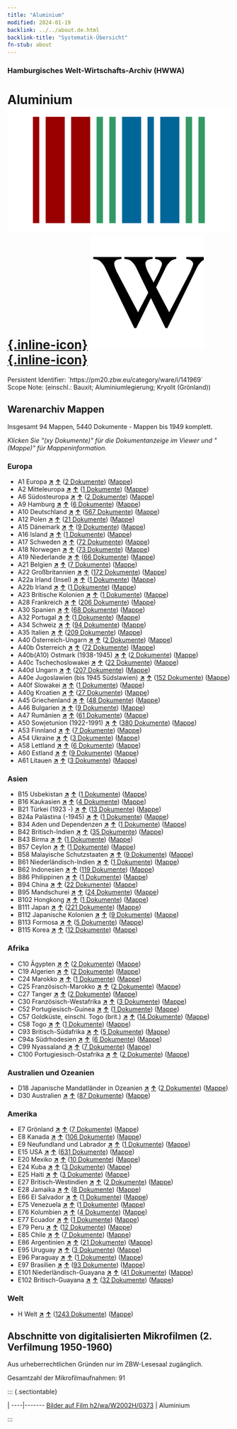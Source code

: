 ```yaml
---
title: "Aluminium"
modified: 2024-01-19
backlink: ../../about.de.html
backlink-title: "Systematik-Übersicht"
fn-stub: about
---
```


### Hamburgisches Welt-Wirtschafts-Archiv (HWWA)

# Aluminium &#160; [![Wikidata](/images/Wikidata-logo.svg "Wikidata"){.inline-icon}](http://www.wikidata.org/entity/Q663) [![Wikipedia](/images/Wikipedia-W.svg "Wikipedia"){.inline-icon}](https://de.wikipedia.org/wiki/Aluminium)

<div class="hint">Persistent Identifier: `https://pm20.zbw.eu/category/ware/i/141969`</div>

<div class="hint">
Scope Note: (einschl.: Bauxit; Aluminiumlegierung; Kryolit (Grönland))
</div>





## Warenarchiv Mappen






Insgesamt 94 Mappen, 5440 Dokumente - Mappen bis 1949 komplett.

_Klicken Sie "(xy Dokumente)" für die Dokumentanzeige im Viewer und "(Mappe)" für Mappeninformation._




### Europa

- A1 Europa [**&nearr;**](../../../geo/i/140892/about.de.html "Europa (alle Mappen)") [**&uarr;**](../../../geo/about.de.html#A1 "Ländersystematik") (<a href="https://pm20.zbw.eu/iiifview/folder/wa/141969,140892" title="über: Aluminium : Europa" target="_blank">2 Dokumente</a>) ([Mappe](../../../../folder/wa/1419xx/141969/1408xx/140892/about.de.html))
- A2 Mitteleuropa [**&nearr;**](../../../geo/i/140895/about.de.html "Mitteleuropa (alle Mappen)") [**&uarr;**](../../../geo/about.de.html#A2 "Ländersystematik") (<a href="https://pm20.zbw.eu/iiifview/folder/wa/141969,140895" title="über: Aluminium : Mitteleuropa" target="_blank">1 Dokumente</a>) ([Mappe](../../../../folder/wa/1419xx/141969/1408xx/140895/about.de.html))
- A6 Südosteuropa [**&nearr;**](../../../geo/i/140900/about.de.html "Südosteuropa (alle Mappen)") [**&uarr;**](../../../geo/about.de.html#A6 "Ländersystematik") (<a href="https://pm20.zbw.eu/iiifview/folder/wa/141969,140900" title="über: Aluminium : Südosteuropa" target="_blank">2 Dokumente</a>) ([Mappe](../../../../folder/wa/1419xx/141969/1409xx/140900/about.de.html))
- A9 Hamburg [**&nearr;**](../../../geo/i/140905/about.de.html "Hamburg (alle Mappen)") [**&uarr;**](../../../geo/about.de.html#A9 "Ländersystematik") (<a href="https://pm20.zbw.eu/iiifview/folder/wa/141969,140905" title="über: Aluminium : Hamburg" target="_blank">6 Dokumente</a>) ([Mappe](../../../../folder/wa/1419xx/141969/1409xx/140905/about.de.html))
- A10 Deutschland [**&nearr;**](../../../geo/i/126128/about.de.html "Deutschland (alle Mappen)") [**&uarr;**](../../../geo/about.de.html#A10 "Ländersystematik") (<a href="https://pm20.zbw.eu/iiifview/folder/wa/141969,126128" title="über: Aluminium : Deutschland" target="_blank">567 Dokumente</a>) ([Mappe](../../../../folder/wa/1419xx/141969/1261xx/126128/about.de.html))
- A12 Polen [**&nearr;**](../../../geo/i/140962/about.de.html "Polen (alle Mappen)") [**&uarr;**](../../../geo/about.de.html#A12 "Ländersystematik") (<a href="https://pm20.zbw.eu/iiifview/folder/wa/141969,140962" title="über: Aluminium : Polen" target="_blank">21 Dokumente</a>) ([Mappe](../../../../folder/wa/1419xx/141969/1409xx/140962/about.de.html))
- A15 Dänemark [**&nearr;**](../../../geo/i/141739/about.de.html "Dänemark (alle Mappen)") [**&uarr;**](../../../geo/about.de.html#A15 "Ländersystematik") (<a href="https://pm20.zbw.eu/iiifview/folder/wa/141969,141739" title="über: Aluminium : Dänemark" target="_blank">9 Dokumente</a>) ([Mappe](../../../../folder/wa/1419xx/141969/1417xx/141739/about.de.html))
- A16 Island [**&nearr;**](../../../geo/i/140967/about.de.html "Island (alle Mappen)") [**&uarr;**](../../../geo/about.de.html#A16 "Ländersystematik") (<a href="https://pm20.zbw.eu/iiifview/folder/wa/141969,140967" title="über: Aluminium : Island" target="_blank">1 Dokumente</a>) ([Mappe](../../../../folder/wa/1419xx/141969/1409xx/140967/about.de.html))
- A17 Schweden [**&nearr;**](../../../geo/i/140968/about.de.html "Schweden (alle Mappen)") [**&uarr;**](../../../geo/about.de.html#A17 "Ländersystematik") (<a href="https://pm20.zbw.eu/iiifview/folder/wa/141969,140968" title="über: Aluminium : Schweden" target="_blank">72 Dokumente</a>) ([Mappe](../../../../folder/wa/1419xx/141969/1409xx/140968/about.de.html))
- A18 Norwegen [**&nearr;**](../../../geo/i/140969/about.de.html "Norwegen (alle Mappen)") [**&uarr;**](../../../geo/about.de.html#A18 "Ländersystematik") (<a href="https://pm20.zbw.eu/iiifview/folder/wa/141969,140969" title="über: Aluminium : Norwegen" target="_blank">73 Dokumente</a>) ([Mappe](../../../../folder/wa/1419xx/141969/1409xx/140969/about.de.html))
- A19 Niederlande [**&nearr;**](../../../geo/i/140970/about.de.html "Niederlande (alle Mappen)") [**&uarr;**](../../../geo/about.de.html#A19 "Ländersystematik") (<a href="https://pm20.zbw.eu/iiifview/folder/wa/141969,140970" title="über: Aluminium : Niederlande" target="_blank">66 Dokumente</a>) ([Mappe](../../../../folder/wa/1419xx/141969/1409xx/140970/about.de.html))
- A21 Belgien [**&nearr;**](../../../geo/i/140972/about.de.html "Belgien (alle Mappen)") [**&uarr;**](../../../geo/about.de.html#A21 "Ländersystematik") (<a href="https://pm20.zbw.eu/iiifview/folder/wa/141969,140972" title="über: Aluminium : Belgien" target="_blank">7 Dokumente</a>) ([Mappe](../../../../folder/wa/1419xx/141969/1409xx/140972/about.de.html))
- A22 Großbritannien [**&nearr;**](../../../geo/i/140974/about.de.html "Großbritannien (alle Mappen)") [**&uarr;**](../../../geo/about.de.html#A22 "Ländersystematik") (<a href="https://pm20.zbw.eu/iiifview/folder/wa/141969,140974" title="über: Aluminium : Großbritannien" target="_blank">172 Dokumente</a>) ([Mappe](../../../../folder/wa/1419xx/141969/1409xx/140974/about.de.html))
- A22a Irland (Insel) [**&nearr;**](../../../geo/i/140975/about.de.html "Irland (Insel) (alle Mappen)") [**&uarr;**](../../../geo/about.de.html#A22a "Ländersystematik") (<a href="https://pm20.zbw.eu/iiifview/folder/wa/141969,140975" title="über: Aluminium : Irland (Insel)" target="_blank">1 Dokumente</a>) ([Mappe](../../../../folder/wa/1419xx/141969/1409xx/140975/about.de.html))
- A22b Irland [**&nearr;**](../../../geo/i/140976/about.de.html "Irland (alle Mappen)") [**&uarr;**](../../../geo/about.de.html#A22b "Ländersystematik") (<a href="https://pm20.zbw.eu/iiifview/folder/wa/141969,140976" title="über: Aluminium : Irland" target="_blank">1 Dokumente</a>) ([Mappe](../../../../folder/wa/1419xx/141969/1409xx/140976/about.de.html))
- A23 Britische Kolonien [**&nearr;**](../../../geo/i/140978/about.de.html "Britische Kolonien (alle Mappen)") [**&uarr;**](../../../geo/about.de.html#A23 "Ländersystematik") (<a href="https://pm20.zbw.eu/iiifview/folder/wa/141969,140978" title="über: Aluminium : Britische Kolonien" target="_blank">1 Dokumente</a>) ([Mappe](../../../../folder/wa/1419xx/141969/1409xx/140978/about.de.html))
- A28 Frankreich [**&nearr;**](../../../geo/i/140982/about.de.html "Frankreich (alle Mappen)") [**&uarr;**](../../../geo/about.de.html#A28 "Ländersystematik") (<a href="https://pm20.zbw.eu/iiifview/folder/wa/141969,140982" title="über: Aluminium : Frankreich" target="_blank">206 Dokumente</a>) ([Mappe](../../../../folder/wa/1419xx/141969/1409xx/140982/about.de.html))
- A30 Spanien [**&nearr;**](../../../geo/i/140984/about.de.html "Spanien (alle Mappen)") [**&uarr;**](../../../geo/about.de.html#A30 "Ländersystematik") (<a href="https://pm20.zbw.eu/iiifview/folder/wa/141969,140984" title="über: Aluminium : Spanien" target="_blank">68 Dokumente</a>) ([Mappe](../../../../folder/wa/1419xx/141969/1409xx/140984/about.de.html))
- A32 Portugal [**&nearr;**](../../../geo/i/140987/about.de.html "Portugal (alle Mappen)") [**&uarr;**](../../../geo/about.de.html#A32 "Ländersystematik") (<a href="https://pm20.zbw.eu/iiifview/folder/wa/141969,140987" title="über: Aluminium : Portugal" target="_blank">1 Dokumente</a>) ([Mappe](../../../../folder/wa/1419xx/141969/1409xx/140987/about.de.html))
- A34 Schweiz [**&nearr;**](../../../geo/i/141007/about.de.html "Schweiz (alle Mappen)") [**&uarr;**](../../../geo/about.de.html#A34 "Ländersystematik") (<a href="https://pm20.zbw.eu/iiifview/folder/wa/141969,141007" title="über: Aluminium : Schweiz" target="_blank">94 Dokumente</a>) ([Mappe](../../../../folder/wa/1419xx/141969/1410xx/141007/about.de.html))
- A35 Italien [**&nearr;**](../../../geo/i/141008/about.de.html "Italien (alle Mappen)") [**&uarr;**](../../../geo/about.de.html#A35 "Ländersystematik") (<a href="https://pm20.zbw.eu/iiifview/folder/wa/141969,141008" title="über: Aluminium : Italien" target="_blank">209 Dokumente</a>) ([Mappe](../../../../folder/wa/1419xx/141969/1410xx/141008/about.de.html))
- A40 Österreich-Ungarn [**&nearr;**](../../../geo/i/126127/about.de.html "Österreich-Ungarn (alle Mappen)") [**&uarr;**](../../../geo/about.de.html#A40 "Ländersystematik") (<a href="https://pm20.zbw.eu/iiifview/folder/wa/141969,126127" title="über: Aluminium : Österreich-Ungarn" target="_blank">2 Dokumente</a>) ([Mappe](../../../../folder/wa/1419xx/141969/1261xx/126127/about.de.html))
- A40b Österreich [**&nearr;**](../../../geo/i/141731/about.de.html "Österreich (alle Mappen)") [**&uarr;**](../../../geo/about.de.html#A40b "Ländersystematik") (<a href="https://pm20.zbw.eu/iiifview/folder/wa/141969,141731" title="über: Aluminium : Österreich" target="_blank">72 Dokumente</a>) ([Mappe](../../../../folder/wa/1419xx/141969/1417xx/141731/about.de.html))
- A40b(A10) Ostmark (1938-1945) [**&nearr;**](../../../geo/i/163025/about.de.html "Ostmark (1938-1945) (alle Mappen)") [**&uarr;**](../../../geo/about.de.html#A40b(A10) "Ländersystematik") (<a href="https://pm20.zbw.eu/iiifview/folder/wa/141969,163025" title="über: Aluminium : Ostmark (1938-1945)" target="_blank">2 Dokumente</a>) ([Mappe](../../../../folder/wa/1419xx/141969/1630xx/163025/about.de.html))
- A40c Tschechoslowakei [**&nearr;**](../../../geo/i/141022/about.de.html "Tschechoslowakei (alle Mappen)") [**&uarr;**](../../../geo/about.de.html#A40c "Ländersystematik") (<a href="https://pm20.zbw.eu/iiifview/folder/wa/141969,141022" title="über: Aluminium : Tschechoslowakei" target="_blank">22 Dokumente</a>) ([Mappe](../../../../folder/wa/1419xx/141969/1410xx/141022/about.de.html))
- A40d Ungarn [**&nearr;**](../../../geo/i/141025/about.de.html "Ungarn (alle Mappen)") [**&uarr;**](../../../geo/about.de.html#A40d "Ländersystematik") (<a href="https://pm20.zbw.eu/iiifview/folder/wa/141969,141025" title="über: Aluminium : Ungarn" target="_blank">207 Dokumente</a>) ([Mappe](../../../../folder/wa/1419xx/141969/1410xx/141025/about.de.html))
- A40e Jugoslawien (bis 1945 Südslawien) [**&nearr;**](../../../geo/i/141028/about.de.html "Jugoslawien (bis 1945 Südslawien) (alle Mappen)") [**&uarr;**](../../../geo/about.de.html#A40e "Ländersystematik") (<a href="https://pm20.zbw.eu/iiifview/folder/wa/141969,141028" title="über: Aluminium : Jugoslawien (bis 1945 Südslawien)" target="_blank">152 Dokumente</a>) ([Mappe](../../../../folder/wa/1419xx/141969/1410xx/141028/about.de.html))
- A40f Slowakei [**&nearr;**](../../../geo/i/141029/about.de.html "Slowakei (alle Mappen)") [**&uarr;**](../../../geo/about.de.html#A40f "Ländersystematik") (<a href="https://pm20.zbw.eu/iiifview/folder/wa/141969,141029" title="über: Aluminium : Slowakei" target="_blank">1 Dokumente</a>) ([Mappe](../../../../folder/wa/1419xx/141969/1410xx/141029/about.de.html))
- A40g Kroatien [**&nearr;**](../../../geo/i/141030/about.de.html "Kroatien (alle Mappen)") [**&uarr;**](../../../geo/about.de.html#A40g "Ländersystematik") (<a href="https://pm20.zbw.eu/iiifview/folder/wa/141969,141030" title="über: Aluminium : Kroatien" target="_blank">27 Dokumente</a>) ([Mappe](../../../../folder/wa/1419xx/141969/1410xx/141030/about.de.html))
- A45 Griechenland [**&nearr;**](../../../geo/i/141037/about.de.html "Griechenland (alle Mappen)") [**&uarr;**](../../../geo/about.de.html#A45 "Ländersystematik") (<a href="https://pm20.zbw.eu/iiifview/folder/wa/141969,141037" title="über: Aluminium : Griechenland" target="_blank">48 Dokumente</a>) ([Mappe](../../../../folder/wa/1419xx/141969/1410xx/141037/about.de.html))
- A46 Bulgarien [**&nearr;**](../../../geo/i/141039/about.de.html "Bulgarien (alle Mappen)") [**&uarr;**](../../../geo/about.de.html#A46 "Ländersystematik") (<a href="https://pm20.zbw.eu/iiifview/folder/wa/141969,141039" title="über: Aluminium : Bulgarien" target="_blank">9 Dokumente</a>) ([Mappe](../../../../folder/wa/1419xx/141969/1410xx/141039/about.de.html))
- A47 Rumänien [**&nearr;**](../../../geo/i/141040/about.de.html "Rumänien (alle Mappen)") [**&uarr;**](../../../geo/about.de.html#A47 "Ländersystematik") (<a href="https://pm20.zbw.eu/iiifview/folder/wa/141969,141040" title="über: Aluminium : Rumänien" target="_blank">61 Dokumente</a>) ([Mappe](../../../../folder/wa/1419xx/141969/1410xx/141040/about.de.html))
- A50 Sowjetunion (1922-1991) [**&nearr;**](../../../geo/i/141043/about.de.html "Sowjetunion (1922-1991) (alle Mappen)") [**&uarr;**](../../../geo/about.de.html#A50 "Ländersystematik") (<a href="https://pm20.zbw.eu/iiifview/folder/wa/141969,141043" title="über: Aluminium : Sowjetunion (1922-1991)" target="_blank">380 Dokumente</a>) ([Mappe](../../../../folder/wa/1419xx/141969/1410xx/141043/about.de.html))
- A53 Finnland [**&nearr;**](../../../geo/i/141046/about.de.html "Finnland (alle Mappen)") [**&uarr;**](../../../geo/about.de.html#A53 "Ländersystematik") (<a href="https://pm20.zbw.eu/iiifview/folder/wa/141969,141046" title="über: Aluminium : Finnland" target="_blank">7 Dokumente</a>) ([Mappe](../../../../folder/wa/1419xx/141969/1410xx/141046/about.de.html))
- A54 Ukraine [**&nearr;**](../../../geo/i/141048/about.de.html "Ukraine (alle Mappen)") [**&uarr;**](../../../geo/about.de.html#A54 "Ländersystematik") (<a href="https://pm20.zbw.eu/iiifview/folder/wa/141969,141048" title="über: Aluminium : Ukraine" target="_blank">3 Dokumente</a>) ([Mappe](../../../../folder/wa/1419xx/141969/1410xx/141048/about.de.html))
- A58 Lettland [**&nearr;**](../../../geo/i/141050/about.de.html "Lettland (alle Mappen)") [**&uarr;**](../../../geo/about.de.html#A58 "Ländersystematik") (<a href="https://pm20.zbw.eu/iiifview/folder/wa/141969,141050" title="über: Aluminium : Lettland" target="_blank">6 Dokumente</a>) ([Mappe](../../../../folder/wa/1419xx/141969/1410xx/141050/about.de.html))
- A60 Estland [**&nearr;**](../../../geo/i/141052/about.de.html "Estland (alle Mappen)") [**&uarr;**](../../../geo/about.de.html#A60 "Ländersystematik") (<a href="https://pm20.zbw.eu/iiifview/folder/wa/141969,141052" title="über: Aluminium : Estland" target="_blank">9 Dokumente</a>) ([Mappe](../../../../folder/wa/1419xx/141969/1410xx/141052/about.de.html))
- A61 Litauen [**&nearr;**](../../../geo/i/141053/about.de.html "Litauen (alle Mappen)") [**&uarr;**](../../../geo/about.de.html#A61 "Ländersystematik") (<a href="https://pm20.zbw.eu/iiifview/folder/wa/141969,141053" title="über: Aluminium : Litauen" target="_blank">3 Dokumente</a>) ([Mappe](../../../../folder/wa/1419xx/141969/1410xx/141053/about.de.html))

### Asien

- B15 Usbekistan [**&nearr;**](../../../geo/i/141071/about.de.html "Usbekistan (alle Mappen)") [**&uarr;**](../../../geo/about.de.html#B15 "Ländersystematik") (<a href="https://pm20.zbw.eu/iiifview/folder/wa/141969,141071" title="über: Aluminium : Usbekistan" target="_blank">1 Dokumente</a>) ([Mappe](../../../../folder/wa/1419xx/141969/1410xx/141071/about.de.html))
- B16 Kaukasien [**&nearr;**](../../../geo/i/141072/about.de.html "Kaukasien (alle Mappen)") [**&uarr;**](../../../geo/about.de.html#B16 "Ländersystematik") (<a href="https://pm20.zbw.eu/iiifview/folder/wa/141969,141072" title="über: Aluminium : Kaukasien" target="_blank">4 Dokumente</a>) ([Mappe](../../../../folder/wa/1419xx/141969/1410xx/141072/about.de.html))
- B21 Türkei (1923 -) [**&nearr;**](../../../geo/i/141111/about.de.html "Türkei (1923 -) (alle Mappen)") [**&uarr;**](../../../geo/about.de.html#B21 "Ländersystematik") (<a href="https://pm20.zbw.eu/iiifview/folder/wa/141969,141111" title="über: Aluminium : Türkei (1923 -)" target="_blank">13 Dokumente</a>) ([Mappe](../../../../folder/wa/1419xx/141969/1411xx/141111/about.de.html))
- B24a Palästina (-1945) [**&nearr;**](../../../geo/i/141115/about.de.html "Palästina (-1945) (alle Mappen)") [**&uarr;**](../../../geo/about.de.html#B24a "Ländersystematik") (<a href="https://pm20.zbw.eu/iiifview/folder/wa/141969,141115" title="über: Aluminium : Palästina (-1945)" target="_blank">1 Dokumente</a>) ([Mappe](../../../../folder/wa/1419xx/141969/1411xx/141115/about.de.html))
- B34 Aden und Dependenzen [**&nearr;**](../../../geo/i/141176/about.de.html "Aden und Dependenzen (alle Mappen)") [**&uarr;**](../../../geo/about.de.html#B34 "Ländersystematik") (<a href="https://pm20.zbw.eu/iiifview/folder/wa/141969,141176" title="über: Aluminium : Aden und Dependenzen" target="_blank">1 Dokumente</a>) ([Mappe](../../../../folder/wa/1419xx/141969/1411xx/141176/about.de.html))
- B42 Britisch-Indien [**&nearr;**](../../../geo/i/141189/about.de.html "Britisch-Indien (alle Mappen)") [**&uarr;**](../../../geo/about.de.html#B42 "Ländersystematik") (<a href="https://pm20.zbw.eu/iiifview/folder/wa/141969,141189" title="über: Aluminium : Britisch-Indien" target="_blank">35 Dokumente</a>) ([Mappe](../../../../folder/wa/1419xx/141969/1411xx/141189/about.de.html))
- B43 Birma [**&nearr;**](../../../geo/i/141195/about.de.html "Birma (alle Mappen)") [**&uarr;**](../../../geo/about.de.html#B43 "Ländersystematik") (<a href="https://pm20.zbw.eu/iiifview/folder/wa/141969,141195" title="über: Aluminium : Birma" target="_blank">1 Dokumente</a>) ([Mappe](../../../../folder/wa/1419xx/141969/1411xx/141195/about.de.html))
- B57 Ceylon [**&nearr;**](../../../geo/i/141204/about.de.html "Ceylon (alle Mappen)") [**&uarr;**](../../../geo/about.de.html#B57 "Ländersystematik") (<a href="https://pm20.zbw.eu/iiifview/folder/wa/141969,141204" title="über: Aluminium : Ceylon" target="_blank">1 Dokumente</a>) ([Mappe](../../../../folder/wa/1419xx/141969/1412xx/141204/about.de.html))
- B58 Malayische Schutzstaaten [**&nearr;**](../../../geo/i/141206/about.de.html "Malayische Schutzstaaten (alle Mappen)") [**&uarr;**](../../../geo/about.de.html#B58 "Ländersystematik") (<a href="https://pm20.zbw.eu/iiifview/folder/wa/141969,141206" title="über: Aluminium : Malayische Schutzstaaten" target="_blank">9 Dokumente</a>) ([Mappe](../../../../folder/wa/1419xx/141969/1412xx/141206/about.de.html))
- B61 Niederländisch-Indien [**&nearr;**](../../../geo/i/141215/about.de.html "Niederländisch-Indien (alle Mappen)") [**&uarr;**](../../../geo/about.de.html#B61 "Ländersystematik") (<a href="https://pm20.zbw.eu/iiifview/folder/wa/141969,141215" title="über: Aluminium : Niederländisch-Indien" target="_blank">1 Dokumente</a>) ([Mappe](../../../../folder/wa/1419xx/141969/1412xx/141215/about.de.html))
- B62 Indonesien [**&nearr;**](../../../geo/i/141218/about.de.html "Indonesien (alle Mappen)") [**&uarr;**](../../../geo/about.de.html#B62 "Ländersystematik") (<a href="https://pm20.zbw.eu/iiifview/folder/wa/141969,141218" title="über: Aluminium : Indonesien" target="_blank">119 Dokumente</a>) ([Mappe](../../../../folder/wa/1419xx/141969/1412xx/141218/about.de.html))
- B86 Philippinen [**&nearr;**](../../../geo/i/141240/about.de.html "Philippinen (alle Mappen)") [**&uarr;**](../../../geo/about.de.html#B86 "Ländersystematik") (<a href="https://pm20.zbw.eu/iiifview/folder/wa/141969,141240" title="über: Aluminium : Philippinen" target="_blank">1 Dokumente</a>) ([Mappe](../../../../folder/wa/1419xx/141969/1412xx/141240/about.de.html))
- B94 China [**&nearr;**](../../../geo/i/141253/about.de.html "China (alle Mappen)") [**&uarr;**](../../../geo/about.de.html#B94 "Ländersystematik") (<a href="https://pm20.zbw.eu/iiifview/folder/wa/141969,141253" title="über: Aluminium : China" target="_blank">22 Dokumente</a>) ([Mappe](../../../../folder/wa/1419xx/141969/1412xx/141253/about.de.html))
- B95 Mandschurei [**&nearr;**](../../../geo/i/141258/about.de.html "Mandschurei (alle Mappen)") [**&uarr;**](../../../geo/about.de.html#B95 "Ländersystematik") (<a href="https://pm20.zbw.eu/iiifview/folder/wa/141969,141258" title="über: Aluminium : Mandschurei" target="_blank">24 Dokumente</a>) ([Mappe](../../../../folder/wa/1419xx/141969/1412xx/141258/about.de.html))
- B102 Hongkong [**&nearr;**](../../../geo/i/141268/about.de.html "Hongkong (alle Mappen)") [**&uarr;**](../../../geo/about.de.html#B102 "Ländersystematik") (<a href="https://pm20.zbw.eu/iiifview/folder/wa/141969,141268" title="über: Aluminium : Hongkong" target="_blank">1 Dokumente</a>) ([Mappe](../../../../folder/wa/1419xx/141969/1412xx/141268/about.de.html))
- B111 Japan [**&nearr;**](../../../geo/i/141272/about.de.html "Japan (alle Mappen)") [**&uarr;**](../../../geo/about.de.html#B111 "Ländersystematik") (<a href="https://pm20.zbw.eu/iiifview/folder/wa/141969,141272" title="über: Aluminium : Japan" target="_blank">221 Dokumente</a>) ([Mappe](../../../../folder/wa/1419xx/141969/1412xx/141272/about.de.html))
- B112 Japanische Kolonien [**&nearr;**](../../../geo/i/141273/about.de.html "Japanische Kolonien (alle Mappen)") [**&uarr;**](../../../geo/about.de.html#B112 "Ländersystematik") (<a href="https://pm20.zbw.eu/iiifview/folder/wa/141969,141273" title="über: Aluminium : Japanische Kolonien" target="_blank">9 Dokumente</a>) ([Mappe](../../../../folder/wa/1419xx/141969/1412xx/141273/about.de.html))
- B113 Formosa [**&nearr;**](../../../geo/i/141274/about.de.html "Formosa (alle Mappen)") [**&uarr;**](../../../geo/about.de.html#B113 "Ländersystematik") (<a href="https://pm20.zbw.eu/iiifview/folder/wa/141969,141274" title="über: Aluminium : Formosa" target="_blank">5 Dokumente</a>) ([Mappe](../../../../folder/wa/1419xx/141969/1412xx/141274/about.de.html))
- B115 Korea [**&nearr;**](../../../geo/i/141276/about.de.html "Korea (alle Mappen)") [**&uarr;**](../../../geo/about.de.html#B115 "Ländersystematik") (<a href="https://pm20.zbw.eu/iiifview/folder/wa/141969,141276" title="über: Aluminium : Korea" target="_blank">12 Dokumente</a>) ([Mappe](../../../../folder/wa/1419xx/141969/1412xx/141276/about.de.html))

### Afrika

- C10 Ägypten [**&nearr;**](../../../geo/i/141336/about.de.html "Ägypten (alle Mappen)") [**&uarr;**](../../../geo/about.de.html#C10 "Ländersystematik") (<a href="https://pm20.zbw.eu/iiifview/folder/wa/141969,141336" title="über: Aluminium : Ägypten" target="_blank">2 Dokumente</a>) ([Mappe](../../../../folder/wa/1419xx/141969/1413xx/141336/about.de.html))
- C19 Algerien [**&nearr;**](../../../geo/i/141354/about.de.html "Algerien (alle Mappen)") [**&uarr;**](../../../geo/about.de.html#C19 "Ländersystematik") (<a href="https://pm20.zbw.eu/iiifview/folder/wa/141969,141354" title="über: Aluminium : Algerien" target="_blank">2 Dokumente</a>) ([Mappe](../../../../folder/wa/1419xx/141969/1413xx/141354/about.de.html))
- C24 Marokko [**&nearr;**](../../../geo/i/141356/about.de.html "Marokko (alle Mappen)") [**&uarr;**](../../../geo/about.de.html#C24 "Ländersystematik") (<a href="https://pm20.zbw.eu/iiifview/folder/wa/141969,141356" title="über: Aluminium : Marokko" target="_blank">1 Dokumente</a>) ([Mappe](../../../../folder/wa/1419xx/141969/1413xx/141356/about.de.html))
- C25 Französisch-Marokko [**&nearr;**](../../../geo/i/141358/about.de.html "Französisch-Marokko (alle Mappen)") [**&uarr;**](../../../geo/about.de.html#C25 "Ländersystematik") (<a href="https://pm20.zbw.eu/iiifview/folder/wa/141969,141358" title="über: Aluminium : Französisch-Marokko" target="_blank">2 Dokumente</a>) ([Mappe](../../../../folder/wa/1419xx/141969/1413xx/141358/about.de.html))
- C27 Tanger [**&nearr;**](../../../geo/i/141360/about.de.html "Tanger (alle Mappen)") [**&uarr;**](../../../geo/about.de.html#C27 "Ländersystematik") (<a href="https://pm20.zbw.eu/iiifview/folder/wa/141969,141360" title="über: Aluminium : Tanger" target="_blank">2 Dokumente</a>) ([Mappe](../../../../folder/wa/1419xx/141969/1413xx/141360/about.de.html))
- C30 Französisch-Westafrika [**&nearr;**](../../../geo/i/141361/about.de.html "Französisch-Westafrika (alle Mappen)") [**&uarr;**](../../../geo/about.de.html#C30 "Ländersystematik") (<a href="https://pm20.zbw.eu/iiifview/folder/wa/141969,141361" title="über: Aluminium : Französisch-Westafrika" target="_blank">3 Dokumente</a>) ([Mappe](../../../../folder/wa/1419xx/141969/1413xx/141361/about.de.html))
- C52 Portugiesisch-Guinea [**&nearr;**](../../../geo/i/141401/about.de.html "Portugiesisch-Guinea (alle Mappen)") [**&uarr;**](../../../geo/about.de.html#C52 "Ländersystematik") (<a href="https://pm20.zbw.eu/iiifview/folder/wa/141969,141401" title="über: Aluminium : Portugiesisch-Guinea" target="_blank">1 Dokumente</a>) ([Mappe](../../../../folder/wa/1419xx/141969/1414xx/141401/about.de.html))
- C57 Goldküste, einschl. Togo (brit.) [**&nearr;**](../../../geo/i/141406/about.de.html "Goldküste, einschl. Togo (brit.) (alle Mappen)") [**&uarr;**](../../../geo/about.de.html#C57 "Ländersystematik") (<a href="https://pm20.zbw.eu/iiifview/folder/wa/141969,141406" title="über: Aluminium : Goldküste, einschl. Togo (brit.)" target="_blank">14 Dokumente</a>) ([Mappe](../../../../folder/wa/1419xx/141969/1414xx/141406/about.de.html))
- C58 Togo [**&nearr;**](../../../geo/i/141408/about.de.html "Togo (alle Mappen)") [**&uarr;**](../../../geo/about.de.html#C58 "Ländersystematik") (<a href="https://pm20.zbw.eu/iiifview/folder/wa/141969,141408" title="über: Aluminium : Togo" target="_blank">1 Dokumente</a>) ([Mappe](../../../../folder/wa/1419xx/141969/1414xx/141408/about.de.html))
- C93 Britisch-Südafrika [**&nearr;**](../../../geo/i/141454/about.de.html "Britisch-Südafrika (alle Mappen)") [**&uarr;**](../../../geo/about.de.html#C93 "Ländersystematik") (<a href="https://pm20.zbw.eu/iiifview/folder/wa/141969,141454" title="über: Aluminium : Britisch-Südafrika" target="_blank">5 Dokumente</a>) ([Mappe](../../../../folder/wa/1419xx/141969/1414xx/141454/about.de.html))
- C94a Südrhodesien [**&nearr;**](../../../geo/i/141457/about.de.html "Südrhodesien (alle Mappen)") [**&uarr;**](../../../geo/about.de.html#C94a "Ländersystematik") (<a href="https://pm20.zbw.eu/iiifview/folder/wa/141969,141457" title="über: Aluminium : Südrhodesien" target="_blank">6 Dokumente</a>) ([Mappe](../../../../folder/wa/1419xx/141969/1414xx/141457/about.de.html))
- C99 Nyassaland [**&nearr;**](../../../geo/i/141462/about.de.html "Nyassaland (alle Mappen)") [**&uarr;**](../../../geo/about.de.html#C99 "Ländersystematik") (<a href="https://pm20.zbw.eu/iiifview/folder/wa/141969,141462" title="über: Aluminium : Nyassaland" target="_blank">7 Dokumente</a>) ([Mappe](../../../../folder/wa/1419xx/141969/1414xx/141462/about.de.html))
- C100 Portugiesisch-Ostafrika [**&nearr;**](../../../geo/i/141463/about.de.html "Portugiesisch-Ostafrika (alle Mappen)") [**&uarr;**](../../../geo/about.de.html#C100 "Ländersystematik") (<a href="https://pm20.zbw.eu/iiifview/folder/wa/141969,141463" title="über: Aluminium : Portugiesisch-Ostafrika" target="_blank">2 Dokumente</a>) ([Mappe](../../../../folder/wa/1419xx/141969/1414xx/141463/about.de.html))

### Australien und Ozeanien

- D18 Japanische Mandatländer in Ozeanien [**&nearr;**](../../../geo/i/141618/about.de.html "Japanische Mandatländer in Ozeanien (alle Mappen)") [**&uarr;**](../../../geo/about.de.html#D18 "Ländersystematik") (<a href="https://pm20.zbw.eu/iiifview/folder/wa/141969,141618" title="über: Aluminium : Japanische Mandatländer in Ozeanien" target="_blank">2 Dokumente</a>) ([Mappe](../../../../folder/wa/1419xx/141969/1416xx/141618/about.de.html))
- D30 Australien [**&nearr;**](../../../geo/i/141621/about.de.html "Australien (alle Mappen)") [**&uarr;**](../../../geo/about.de.html#D30 "Ländersystematik") (<a href="https://pm20.zbw.eu/iiifview/folder/wa/141969,141621" title="über: Aluminium : Australien" target="_blank">87 Dokumente</a>) ([Mappe](../../../../folder/wa/1419xx/141969/1416xx/141621/about.de.html))

### Amerika

- E7 Grönland [**&nearr;**](../../../geo/i/141643/about.de.html "Grönland (alle Mappen)") [**&uarr;**](../../../geo/about.de.html#E7 "Ländersystematik") (<a href="https://pm20.zbw.eu/iiifview/folder/wa/141969,141643" title="über: Aluminium : Grönland" target="_blank">7 Dokumente</a>) ([Mappe](../../../../folder/wa/1419xx/141969/1416xx/141643/about.de.html))
- E8 Kanada [**&nearr;**](../../../geo/i/141644/about.de.html "Kanada (alle Mappen)") [**&uarr;**](../../../geo/about.de.html#E8 "Ländersystematik") (<a href="https://pm20.zbw.eu/iiifview/folder/wa/141969,141644" title="über: Aluminium : Kanada" target="_blank">106 Dokumente</a>) ([Mappe](../../../../folder/wa/1419xx/141969/1416xx/141644/about.de.html))
- E9 Neufundland und Labrador [**&nearr;**](../../../geo/i/141648/about.de.html "Neufundland und Labrador (alle Mappen)") [**&uarr;**](../../../geo/about.de.html#E9 "Ländersystematik") (<a href="https://pm20.zbw.eu/iiifview/folder/wa/141969,141648" title="über: Aluminium : Neufundland und Labrador" target="_blank">1 Dokumente</a>) ([Mappe](../../../../folder/wa/1419xx/141969/1416xx/141648/about.de.html))
- E15 USA [**&nearr;**](../../../geo/i/141653/about.de.html "USA (alle Mappen)") [**&uarr;**](../../../geo/about.de.html#E15 "Ländersystematik") (<a href="https://pm20.zbw.eu/iiifview/folder/wa/141969,141653" title="über: Aluminium : USA" target="_blank">631 Dokumente</a>) ([Mappe](../../../../folder/wa/1419xx/141969/1416xx/141653/about.de.html))
- E20 Mexiko [**&nearr;**](../../../geo/i/141657/about.de.html "Mexiko (alle Mappen)") [**&uarr;**](../../../geo/about.de.html#E20 "Ländersystematik") (<a href="https://pm20.zbw.eu/iiifview/folder/wa/141969,141657" title="über: Aluminium : Mexiko" target="_blank">10 Dokumente</a>) ([Mappe](../../../../folder/wa/1419xx/141969/1416xx/141657/about.de.html))
- E24 Kuba [**&nearr;**](../../../geo/i/141659/about.de.html "Kuba (alle Mappen)") [**&uarr;**](../../../geo/about.de.html#E24 "Ländersystematik") (<a href="https://pm20.zbw.eu/iiifview/folder/wa/141969,141659" title="über: Aluminium : Kuba" target="_blank">3 Dokumente</a>) ([Mappe](../../../../folder/wa/1419xx/141969/1416xx/141659/about.de.html))
- E25 Haiti [**&nearr;**](../../../geo/i/141660/about.de.html "Haiti (alle Mappen)") [**&uarr;**](../../../geo/about.de.html#E25 "Ländersystematik") (<a href="https://pm20.zbw.eu/iiifview/folder/wa/141969,141660" title="über: Aluminium : Haiti" target="_blank">3 Dokumente</a>) ([Mappe](../../../../folder/wa/1419xx/141969/1416xx/141660/about.de.html))
- E27 Britisch-Westindien [**&nearr;**](../../../geo/i/141663/about.de.html "Britisch-Westindien (alle Mappen)") [**&uarr;**](../../../geo/about.de.html#E27 "Ländersystematik") (<a href="https://pm20.zbw.eu/iiifview/folder/wa/141969,141663" title="über: Aluminium : Britisch-Westindien" target="_blank">2 Dokumente</a>) ([Mappe](../../../../folder/wa/1419xx/141969/1416xx/141663/about.de.html))
- E28 Jamaika [**&nearr;**](../../../geo/i/141664/about.de.html "Jamaika (alle Mappen)") [**&uarr;**](../../../geo/about.de.html#E28 "Ländersystematik") (<a href="https://pm20.zbw.eu/iiifview/folder/wa/141969,141664" title="über: Aluminium : Jamaika" target="_blank">8 Dokumente</a>) ([Mappe](../../../../folder/wa/1419xx/141969/1416xx/141664/about.de.html))
- E66 El Salvador [**&nearr;**](../../../geo/i/141679/about.de.html "El Salvador (alle Mappen)") [**&uarr;**](../../../geo/about.de.html#E66 "Ländersystematik") (<a href="https://pm20.zbw.eu/iiifview/folder/wa/141969,141679" title="über: Aluminium : El Salvador" target="_blank">1 Dokumente</a>) ([Mappe](../../../../folder/wa/1419xx/141969/1416xx/141679/about.de.html))
- E75 Venezuela [**&nearr;**](../../../geo/i/141686/about.de.html "Venezuela (alle Mappen)") [**&uarr;**](../../../geo/about.de.html#E75 "Ländersystematik") (<a href="https://pm20.zbw.eu/iiifview/folder/wa/141969,141686" title="über: Aluminium : Venezuela" target="_blank">1 Dokumente</a>) ([Mappe](../../../../folder/wa/1419xx/141969/1416xx/141686/about.de.html))
- E76 Kolumbien [**&nearr;**](../../../geo/i/141687/about.de.html "Kolumbien (alle Mappen)") [**&uarr;**](../../../geo/about.de.html#E76 "Ländersystematik") (<a href="https://pm20.zbw.eu/iiifview/folder/wa/141969,141687" title="über: Aluminium : Kolumbien" target="_blank">4 Dokumente</a>) ([Mappe](../../../../folder/wa/1419xx/141969/1416xx/141687/about.de.html))
- E77 Ecuador [**&nearr;**](../../../geo/i/141688/about.de.html "Ecuador (alle Mappen)") [**&uarr;**](../../../geo/about.de.html#E77 "Ländersystematik") (<a href="https://pm20.zbw.eu/iiifview/folder/wa/141969,141688" title="über: Aluminium : Ecuador" target="_blank">1 Dokumente</a>) ([Mappe](../../../../folder/wa/1419xx/141969/1416xx/141688/about.de.html))
- E79 Peru [**&nearr;**](../../../geo/i/141689/about.de.html "Peru (alle Mappen)") [**&uarr;**](../../../geo/about.de.html#E79 "Ländersystematik") (<a href="https://pm20.zbw.eu/iiifview/folder/wa/141969,141689" title="über: Aluminium : Peru" target="_blank">12 Dokumente</a>) ([Mappe](../../../../folder/wa/1419xx/141969/1416xx/141689/about.de.html))
- E85 Chile [**&nearr;**](../../../geo/i/141691/about.de.html "Chile (alle Mappen)") [**&uarr;**](../../../geo/about.de.html#E85 "Ländersystematik") (<a href="https://pm20.zbw.eu/iiifview/folder/wa/141969,141691" title="über: Aluminium : Chile" target="_blank">7 Dokumente</a>) ([Mappe](../../../../folder/wa/1419xx/141969/1416xx/141691/about.de.html))
- E86 Argentinien [**&nearr;**](../../../geo/i/141692/about.de.html "Argentinien (alle Mappen)") [**&uarr;**](../../../geo/about.de.html#E86 "Ländersystematik") (<a href="https://pm20.zbw.eu/iiifview/folder/wa/141969,141692" title="über: Aluminium : Argentinien" target="_blank">21 Dokumente</a>) ([Mappe](../../../../folder/wa/1419xx/141969/1416xx/141692/about.de.html))
- E95 Uruguay [**&nearr;**](../../../geo/i/141695/about.de.html "Uruguay (alle Mappen)") [**&uarr;**](../../../geo/about.de.html#E95 "Ländersystematik") (<a href="https://pm20.zbw.eu/iiifview/folder/wa/141969,141695" title="über: Aluminium : Uruguay" target="_blank">3 Dokumente</a>) ([Mappe](../../../../folder/wa/1419xx/141969/1416xx/141695/about.de.html))
- E96 Paraguay [**&nearr;**](../../../geo/i/141696/about.de.html "Paraguay (alle Mappen)") [**&uarr;**](../../../geo/about.de.html#E96 "Ländersystematik") (<a href="https://pm20.zbw.eu/iiifview/folder/wa/141969,141696" title="über: Aluminium : Paraguay" target="_blank">1 Dokumente</a>) ([Mappe](../../../../folder/wa/1419xx/141969/1416xx/141696/about.de.html))
- E97 Brasilien [**&nearr;**](../../../geo/i/141697/about.de.html "Brasilien (alle Mappen)") [**&uarr;**](../../../geo/about.de.html#E97 "Ländersystematik") (<a href="https://pm20.zbw.eu/iiifview/folder/wa/141969,141697" title="über: Aluminium : Brasilien" target="_blank">93 Dokumente</a>) ([Mappe](../../../../folder/wa/1419xx/141969/1416xx/141697/about.de.html))
- E101 Niederländisch-Guayana [**&nearr;**](../../../geo/i/141699/about.de.html "Niederländisch-Guayana (alle Mappen)") [**&uarr;**](../../../geo/about.de.html#E101 "Ländersystematik") (<a href="https://pm20.zbw.eu/iiifview/folder/wa/141969,141699" title="über: Aluminium : Niederländisch-Guayana" target="_blank">41 Dokumente</a>) ([Mappe](../../../../folder/wa/1419xx/141969/1416xx/141699/about.de.html))
- E102 Britisch-Guayana [**&nearr;**](../../../geo/i/141700/about.de.html "Britisch-Guayana (alle Mappen)") [**&uarr;**](../../../geo/about.de.html#E102 "Ländersystematik") (<a href="https://pm20.zbw.eu/iiifview/folder/wa/141969,141700" title="über: Aluminium : Britisch-Guayana" target="_blank">32 Dokumente</a>) ([Mappe](../../../../folder/wa/1419xx/141969/1417xx/141700/about.de.html))

### Welt

- H Welt [**&nearr;**](../../../geo/i/141728/about.de.html "Welt (alle Mappen)") [**&uarr;**](../../../geo/about.de.html#H "Ländersystematik") (<a href="https://pm20.zbw.eu/iiifview/folder/wa/141969,141728" title="über: Aluminium : Welt" target="_blank">1243 Dokumente</a>) ([Mappe](../../../../folder/wa/1419xx/141969/1417xx/141728/about.de.html))



<a id="filmsections" />

## Abschnitte von digitalisierten Mikrofilmen (2. Verfilmung 1950-1960)

<p>Aus urheberrechtlichen Gründen nur im ZBW-Lesesaal zugänglich.</p>


<p>Gesamtzahl der Mikrofilmaufnahmen: 91</p>





::: {.sectiontable}

 | 
----|-------
<a class="btn" href="https://pm20.zbw.eu/film/h2/wa/W2002H/0373" rel="nofollow">Bilder auf Film h2/wa/W2002H/0373</a> | Aluminium


:::
















